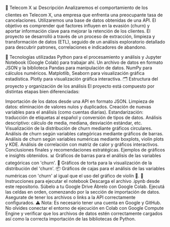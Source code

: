 📡 Telecom X
📊 Descripción
Analizaremos el comportamiento de los clientes en Telecom X, una empresa que enfrenta una preocupante tasa de cancelaciones. Utilizaremos una base de datos obtenidas de una API. El objetivo es comprender qué factores influyen en la evasión (churn) y aportar información clave para mejorar la retención de los clientes. El proyecto se desarrolló a través de un proceso de extracción, limpieza y transformación de datos (ETL), seguido de un análisis exploratorio detallado para descubrir patrones, correlaciones e indicadores de abandono.

🧰 Tecnologías utilizadas
Python para el procesamiento y análisis y Jupyter Notebook (Google Colab) para trabajar ahí.
Un archivo de datos en formato JSON y la biblioteca Pandas para manipulación de datos.
NumPy para cálculos numéricos.
Matplotlib, Seaborn para visualización gráfica estadística.
Plotly para visualización gráfica interactiva.
🗂️ Estructura del proyecto y organización de los análisis
El proyecto está compuesto por distintas etapas bien diferenciadas:

Importación de los datos desde una API en formato JSON.
Limpieza de datos: eliminación de valores nulos y duplicados.
Creación de nuevas variables para el análisis (como cuentas diarias).
Estandarización: traducción de etiquetas al español y conversión de tipos de datos.
Análisis descriptivo: cálculo de media, mediana, desviación estándar, etc.
Visualización de la distribución de churn mediante gráficos circulares.
Análisis de churn según variables categóricas mediante gráficos de barras.
Análisis de churn según variables numéricas mediante boxplots, violin plots y KDE.
Análisis de correlación con matriz de calor y gráficos interactivos.
Conclusiones finales y recomendaciones estratégicas.
Ejemplos de gráficos e insights obtenidos.
📊 Gráficos de barras para el análisis de las variables categóricas con 'churn'.
🥧 Gráficos de torta para la visualización de la distribución del 'churn'.
📦 Gráficos de cajas para el análisis de las variables numéricas con 'churn' al igual que el uso del gráfico de violín 🎻.
🚀 Instrucciones para ejecutar el notebook
Descarga el archivo .ipynb desde este repositorio.
Súbelo a tu Google Drive
Ábrelo con Google Colab.
Ejecutá las celdas en orden, comenzando por la sección de importación de datos.
Asegurate de tener los archivos o links a la API correctamente configurados.
⚠️ Nota: Es necesario tener una cuenta en Google y GitHub. No olvides conectar el entorno de ejecución en Colab con Google Compute Engine y verificar que los archivos de datos estén correctamente cargados así como la correcta importación de las bibliotecas de Python.
